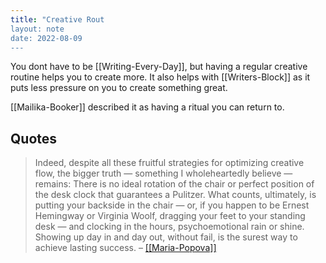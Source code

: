 ```yaml
---
title: "Creative Rout
layout: note
date: 2022-08-09
---
```


You dont have to be [[Writing-Every-Day]], but having a regular creative routine helps you to create more. It also helps with [[Writers-Block]] as it puts less pressure on you to create something great.

[[Mailika-Booker]] described it as having a ritual you can return to.

## Quotes

> Indeed, despite all these fruitful strategies for optimizing creative flow, the bigger truth — something I wholeheartedly believe — remains: There is no ideal rotation of the chair or perfect position of the desk clock that guarantees a Pulitzer. What counts, ultimately, is putting your backside in the chair — or, if you happen to be Ernest Hemingway or Virginia Woolf, dragging your feet to your standing desk — and clocking in the hours, psychoemotional rain or shine. Showing up day in and day out, without fail, is the surest way to achieve lasting success.
> – <a href="https://getpocket.com/explore/item/the-psychology-of-writing-and-the-cognitive-science-of-the-perfect-daily-routine" >[[Maria-Popova]]</a>
